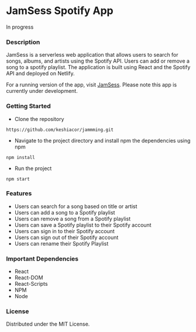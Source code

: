 # JamSess Spotify App

In progress

### Description

JamSess is a serverless web application that allows users to search for songs, albums, and artists using the Spotify API. Users can add or remove a song to a spotify playlist. The application is built using React and the Spotify API and deployed on Netlify.

For a running version of the app, visit [JamSess](https://jamsess.netlify.app/).
Please note this app is currently under development.

### Getting Started

- Clone the repository

```
https://github.com/keshiacor/jammming.git
```

- Navigate to the project directory and install npm the dependencies using npm

`npm install`

- Run the project

`npm start`

### Features

- Users can search for a song based on title or artist
- Users can add a song to a Spotify playlist
- Users can remove a song from a Spotify playlist
- Users can save a Spotify playlist to their Spotify account
- Users can sign in to their Spotify account
- Users can sign out of their Spotify account
- Users can rename their Spotify Playlist

### Important Dependencies

- React
- React-DOM
- React-Scripts
- NPM
- Node

### License

Distributed under the MIT License.
